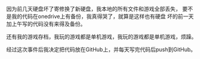 因为前几天硬盘坏了寄修换了新硬盘，我本地的所有文件和游戏全部丢失， 
要不是我的代码在onedrive上有备份，我真得哭了，就算是这样也有硬盘
坏的前一天加上午写的代码没有来得及备份。

还有我的游戏存档，我玩的游戏都是单机游戏，我玩的游戏都是单机游戏，烦躁。

经过这次事件后我决定把代码放在GitHub上，并每天写完代码后push到GitHub。


